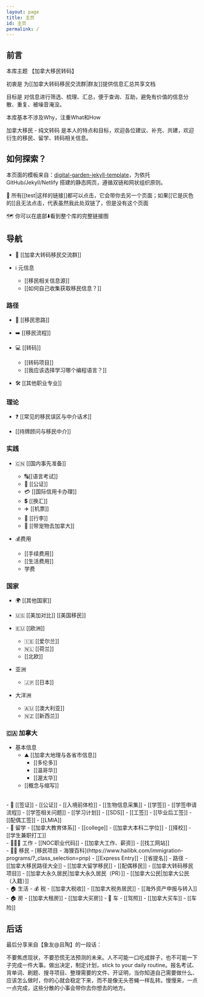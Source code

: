 ```yaml
---
layout: page
title: 主页
id: 主页
permalink: /
---
```


## 前言 

本库主题 【加拿大移民转码】 

初衷是 为[[加拿大转码移民交流群|群友]]提供信息汇总共享文档

目标是 对信息进行筛选、梳理、汇总，便于查询、互助，避免有价值的信息分散、重复、被噪音淹没。

本库基本不涉及Why，注重What和How

加拿大移民 - 纯文转码 是本人的特点和目标，欢迎各位建议、补充、共建，欢迎衍生的移民、留学、转码相关信息。

## 如何探索？

本页面的模板来自：[digital-garden-jekyll-template](https://github.com/maximevaillancourt/digital-garden-jekyll-template)，为依托 GitHub/Jekyll/Netlify 搭建的静态网页，遵循双链和网状组织原则。

🔗 所有[[test|这样的链接]]都可以点击，它会带你去另一个页面；如果[[它是灰色的]]且无法点击，代表虽然我此处双链了，但是没有这个页面

🗺️ 你可以在底部⬇️看到整个库的完整链接图

## 导航

- 🦫 [[加拿大转码移民交流群]]

- ℹ️ 元信息
	- [[移民相关信息源]]
	- [[如何自己收集获取移民信息？]]

### 路径

- 🧠 [[移民思路]]
- ➡️ [[移民流程]]

- 💻 [[转码]] 
	- [[转码项目]]
	- [[我应该选择学习哪个编程语言？]]

- 🛠 [[其他职业专业]]


### 理论

- ❓ [[常见的移民误区与中介话术]]

- [[持牌顾问与移民中介]]

### 实践

- 🇨🇳 [[国内事先准备]]
	- 🔠[[语言考试]]
	- 📃 [[公证]]
	- 💳 [[国际信用卡办理]]
	- 💲 [[换汇]]
	- ✈️ [[机票]]
	- 🧳 [[行李]]
	-  🐾 [[带宠物去加拿大]]

- 💰费用
	- [[手续费用]]
	- [[生活费用]]
	- 学费

### 国家

- 🌍 [[其他国家]]

- 🇺🇸 [[美加对比]] [[美国移民]]

- 🇪🇺 [[欧洲]]
	- 🇮🇪 [[爱尔兰]]
	- 🇳🇱 [[荷兰]]
	- [[北欧]]

- 亚洲
	- 🇯🇵 [[日本]]

- 大洋洲
	- 🇦🇺 [[澳大利亚]]
	- 🇳🇿 [[新西兰]]

### 🇨🇦 加拿大

- 基本信息
	- ⛰️ [[加拿大地理与各省市信息]]
		- [[多伦多]]
		- [[温哥华]]
		- [[渥太华]]
	- [[概念与缩写]]
<br>
- 📄 [[签证]]
	- [[公证]]
	- [[入境前体检]]
	- [[生物信息采集]]
	- [[学签]]
		- [[学签申请流程]]
		- [[学签相关问题]]
		- [[学习计划]]
		- [[SDS]]
	- [[工签]]
		- [[毕业后工签]]
		- [[配偶工签]]
		- [[LMIA]]
<br>
- 🏫 留学
	- [[加拿大教育体系]]
		- [[college]]
		- [[加拿大本科二学位]]
	- [[择校]]
	- [[学生兼职打工]]
<br>
- 👩🏻‍🔧 工作
	- [[NOC职业代码]]
	- [[加拿大工作、薪资]]
	- [[找工网站]]
<br>
- 🏃‍♀️ 移民
	- [移民项目 - 海狸百科](https://www.hailibk.com/immigration-programs/?_class_selection=pnp)
		- [[Express Entry]]
		- [[省提名]]
	- 路径
		- [[加拿大移民路径大全]]
		- [[加拿大留学移民]]
		- [[配偶移民]]
		- [[加拿大转码移民项目]]
	- [[加拿大永久居民|加拿大永久居民（PR）]]
	- [[加拿大公民|加拿大公民（入籍）]]
<br>
- 🏠 生活
	- 💰 税
		- [[加拿大税收]]
		- [[加拿大税务居民]]
		- [[海外资产申报与转入]]
	- 🏠 房
		- [[加拿大租房]]
		- [[加拿大买房]]
	- 🚗 车
		- [[驾照]]
		- [[加拿大买车]]
		- [[车险]]


## 后话

最后分享来自【象友@且陶】的一段话：

不要焦虑现状，不要恐慌无法预测的未来。人不可能一口吃成胖子，也不可能一下子完成一件大事。做出决定，制定计划，stick to your daily routine。报名考试、背单词、刷题、搜寻项目、整理需要的文件、开证明，当你知道自己需要做什么、应该怎么做时，你的心就会稳定下来，而不是像无头苍蝇一样乱转。慢慢来，一点一点完成，这些分散的小事会带你去你想去的地方。

<br>
<br>
